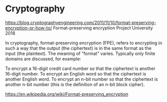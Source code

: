 # Cryptography

https://blog.cryptographyengineering.com/2011/11/10/format-preserving-encryption-or-how-to/
Format-preserving encryption Project University 2018

In cryptography, format-preserving encryption (FPE), refers to encrypting in such a way that the output (the ciphertext) is in the same format as the input (the plaintext). The meaning of "format" varies. Typically only finite domains are discussed, for example:

To encrypt a 16-digit credit card number so that the ciphertext is another 16-digit number.
To encrypt an English word so that the ciphertext is another English word.
To encrypt an n-bit number so that the ciphertext is another n-bit number (this is the definition of an n-bit block cipher).

https://en.wikipedia.org/wiki/Format-preserving_encryption

